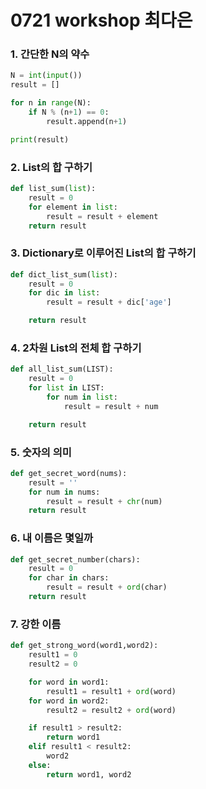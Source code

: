 # 0721 workshop 최다은

### 1. 간단한 N의 약수

```python
N = int(input())
result = []

for n in range(N):
    if N % (n+1) == 0:
        result.append(n+1)

print(result)
```

### 2. List의 합 구하기

```python
def list_sum(list):
    result = 0
    for element in list:
        result = result + element
    return result
```

### 3. Dictionary로 이루어진 List의 합 구하기

```python
def dict_list_sum(list):
    result = 0
    for dic in list:
        result = result + dic['age']

    return result
```

### 4. 2차원 List의 전체 합 구하기

```python
def all_list_sum(LIST):
    result = 0
    for list in LIST:
        for num in list:
            result = result + num

    return result
```

### 5. 숫자의 의미

```python
def get_secret_word(nums):
    result = ''
    for num in nums:
        result = result + chr(num)
    return result
```

### 6. 내 이름은 몇일까

```python
def get_secret_number(chars):
    result = 0
    for char in chars:
        result = result + ord(char)
    return result
```

### 7. 강한 이름

```python
def get_strong_word(word1,word2):
    result1 = 0
    result2 = 0

    for word in word1:
        result1 = result1 + ord(word)
    for word in word2:
        result2 = result2 + ord(word)

    if result1 > result2:
        return word1
    elif result1 < result2:
        word2
    else:
        return word1, word2
```
